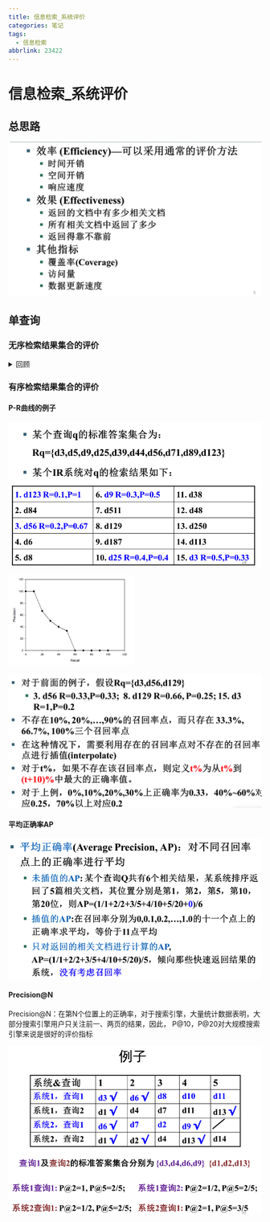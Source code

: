 ```yaml
---
title: 信息检索_系统评价
categories: 笔记
tags:
  - 信息检索
abbrlink: 23422
---
```

# 信息检索_系统评价

## 总思路

![image-20221102140305383](https://raw.githubusercontent.com/Lunaticsky-tql/blog_article_resources/main/%E4%BF%A1%E6%81%AF%E6%A3%80%E7%B4%A2_%E7%B3%BB%E7%BB%9F%E8%AF%84%E4%BB%B7/20221102181425241957_651_image-20221102140305383.png)

## 单查询

### 无序检索结果集合的评价


<details>
<summary>回顾</summary>

查准率 (Precision) : $P=\frac{T P}{T P+F P}$ 。预测正确的正例数据占预测为正例数据的比例。

召回率 (Recall) : $R=\frac{TP }{TP+FN}$ 。预测为正例的数据占实际为正例数据的比例。

F1值 (F1 score) :
$$
F1=\frac{2}{\frac{1}{P}+\frac{1}{R}}=\frac{2 * P * R}{P+R}\nonumber
$$
</details>

### 有序检索结果集合的评价

#### P-R曲线的例子

![image-20221102141151261](https://raw.githubusercontent.com/Lunaticsky-tql/blog_article_resources/main/%E4%BF%A1%E6%81%AF%E6%A3%80%E7%B4%A2_%E7%B3%BB%E7%BB%9F%E8%AF%84%E4%BB%B7/20221102181427482098_652_image-20221102141151261.png)

<img src="https://raw.githubusercontent.com/Lunaticsky-tql/blog_article_resources/main/%E4%BF%A1%E6%81%AF%E6%A3%80%E7%B4%A2_%E7%B3%BB%E7%BB%9F%E8%AF%84%E4%BB%B7/20221102181431710114_302_image-20221102141322869.png" alt="image-20221102141322869" width="50%" height="50%" />

![image-20221102142019252](https://raw.githubusercontent.com/Lunaticsky-tql/blog_article_resources/main/%E4%BF%A1%E6%81%AF%E6%A3%80%E7%B4%A2_%E7%B3%BB%E7%BB%9F%E8%AF%84%E4%BB%B7/20221102181432975281_362_image-20221102142019252.png)

#### 平均正确率AP

![image-20221102142247895](https://raw.githubusercontent.com/Lunaticsky-tql/blog_article_resources/main/%E4%BF%A1%E6%81%AF%E6%A3%80%E7%B4%A2_%E7%B3%BB%E7%BB%9F%E8%AF%84%E4%BB%B7/20221102181435795246_414_image-20221102142247895.png)

#### Precision@N

Precision@N：在第N个位置上的正确率，对于搜索引擎，大量统计数据表明，大部分搜索引擎用户只关注前一、两页的结果，因此， P@10，P@20对大规模搜索引擎来说是很好的评价指标

![image-20221102142715051](https://raw.githubusercontent.com/Lunaticsky-tql/blog_article_resources/main/%E4%BF%A1%E6%81%AF%E6%A3%80%E7%B4%A2_%E7%B3%BB%E7%BB%9F%E8%AF%84%E4%BB%B7/20221102181437971719_189_image-20221102142715051.png)

